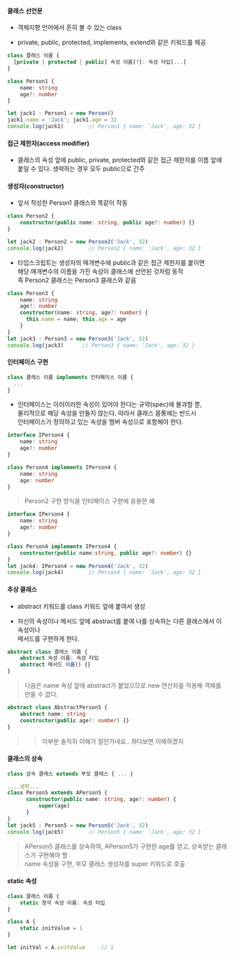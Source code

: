 #### 클래스 선언문

- 객체지향 언어에서 흔히 볼 수 있는 class  

- private, public, protected, implements, extend와 같은 키워드를 제공

```typeScript
class 클래스 이름 {
  [private | protected | public] 속성 이름[?]: 속성 타입[...]
}
```

```typeScript
class Person1 {
    name: string
    age?: number
}

let jack1 : Person1 = new Person()
jack1.name = 'Jack'; jack1.age = 32
console.log(jack1)        // Person1 { name: 'Jack', age: 32 }
```



#### 접근 제한자(access modifier)

- 클래스의 속성 앞에 public, private, protected와 같은 접근 제한자를 이름 앞에  
  붙일 수 있다. 생략하는 경우 모두 public으로 간주
  
  
  
#### 생성자(constructor)

- 앞서 작성한 Person1 클래스와 똑같이 작동

```typeScript
class Person2 {
    constructor(public name: string, public age?: number) {}
}

let jack2 : Person2 = new Person2('Jack', 32)
console.log(jack2)        // Person2 { name: 'Jack', age: 32 }
```

- 타입스크립트는 생성자의 매개변수에 public과 같은 접근 제한자를 붙이면  
  해당 매개변수의 이름을 가진 속성이 클래스에 선언된 것처럼 동작  
  즉 Person2 클래스는 Person3 클래스와 같음
```typeScript
class Person3 {
    name: string
    age?: number
    constructor(name: string, age?: number) {
      this.name = name; this.age = age
    }
}
let jack3 : Person3 = new Person3('Jack', 32)
console.log(jack3)      // Person3 { name: 'Jack', age: 32 }
```



#### 인터페이스 구현

```typeScript
class 클래스 이름 implements 인터페이스 이름 {
  ...
}
```


- 인터페이스는 이러이러한 속성이 있어야 한다는 규약(spec)에 불과할 뿐,  
  물리적으로 해당 속성을 만들지 않는다. 따라서 클래스 몸통에는 반드시  
  인터페이스가 정의하고 있는 속성을 멤버 속성으로 포함해야 한다.
  
```typeScript
interface IPerson4 {
    name: string
    age?: number
}

class Person4 implements IPerson4 {
    name: string
    age: number
}
```


> Person2 구현 방식을 인터페이스 구현에 응용한 예
```typeScript
interface IPerson4 {
    name: string
    age?: number
}

class Person4 implements IPerson4 {
    constructor(public name:string, public age?: number) {}
}
let jack4: IPerson4 = new Person4('Jack', 32)
console.log(jack4)        // Person4 { name: 'Jack', age: 32 }
```



#### 추상 클래스

- abstract 키워드를 class 키워드 앞에 붙여서 생성

- 자신의 속성이나 메서드 앞에 abstract를 붙여 나를 상속하는 다른 클래스에서 이 속성이나  
  메서드를 구현하게 한다.
  
```typeScript
abstract class 클래스 이름 {
    abstract 속성 이름: 속성 타입
    abstract 메서드 이름() {}
}
```

> 다음은 name 속성 앞에 abstract가 붙었으므로 new 연산자를 적용해 객체를 만들 수 없다.
```typeScript
abstract class AbstractPerson5 {
    abstract name: string
    constructor(public age?: number) {}
}
```
>> 이부분 솔직히 이해가 잘안가네요.. 하다보면 이해하겠지



#### 클래스의 상속

```typeScript
class 상속 클래스 extends 부모 클래스 { ... }
```


```typeScript
....생략...
class Person5 extends APerson5 {
      constructor(public name: string, age?: number) {
          super(age)
      }
}
let jack5 : Person5 = new Person5('Jack', 32)
console.log(jack5)        // Person5 { name: 'Jack', age: 32 }
```

> APerson5 클래스를 상속하여, APerson5가 구현한 age를 얻고, 상속받는 클래스가 구현해야 할  
  name 속성을 구현, 부모 클래스 생성자를 super 키워드로 호출
  
  
  
#### static 속성

```typeScript
class 클래스 이름 {
    static 정석 속성 이름: 속성 타입
}
```

```typeScript
class A {
    static initValue = 1
}

let initVal = A.initValue     // 1
```


